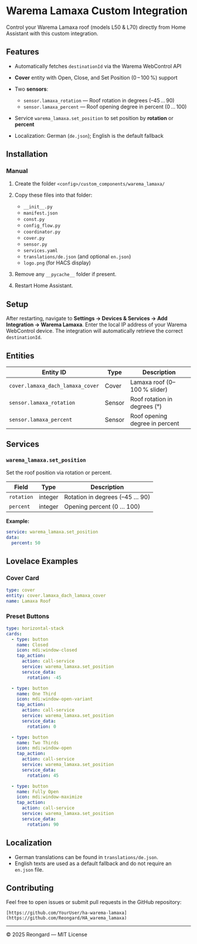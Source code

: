 # Warema Lamaxa Custom Integration



Control your Warema Lamaxa roof (models L50 & L70) directly from Home Assistant with this custom integration.

## Features

* Automatically fetches `destinationId` via the Warema WebControl API
* **Cover** entity with Open, Close, and Set Position (0 – 100 %) support
* Two **sensors**:

  * `sensor.lamaxa_rotation` — Roof rotation in degrees (–45 … 90)
  * `sensor.lamaxa_percent` — Roof opening degree in percent (0 … 100)
* Service `warema_lamaxa.set_position` to set position by **rotation** or **percent**
* Localization: German (`de.json`); English is the default fallback

## Installation


### Manual

1. Create the folder `<config>/custom_components/warema_lamaxa/`
2. Copy these files into that folder:

   * `__init__.py`
   * `manifest.json`
   * `const.py`
   * `config_flow.py`
   * `coordinator.py`
   * `cover.py`
   * `sensor.py`
   * `services.yaml`
   * `translations/de.json` (and optional `en.json`)
   * `logo.png` (for HACS display)
3. Remove any `__pycache__` folder if present.
4. Restart Home Assistant.

## Setup

After restarting, navigate to **Settings → Devices & Services → Add Integration → Warema Lamaxa**. Enter the local IP address of your Warema WebControl device. The integration will automatically retrieve the correct `destinationId`.

## Entities

| Entity ID                        | Type   | Description                    |
| -------------------------------- | ------ | ------------------------------ |
| `cover.lamaxa_dach_lamaxa_cover` | Cover  | Lamaxa roof (0–100 % slider)   |
| `sensor.lamaxa_rotation`         | Sensor | Roof rotation in degrees (°)   |
| `sensor.lamaxa_percent`          | Sensor | Roof opening degree in percent |

## Services

### `warema_lamaxa.set_position`

Set the roof position via rotation or percent.

| Field      | Type    | Description                    |
| ---------- | ------- | ------------------------------ |
| `rotation` | integer | Rotation in degrees (–45 … 90) |
| `percent`  | integer | Opening percent (0 … 100)      |

**Example:**

```yaml
service: warema_lamaxa.set_position
data:
  percent: 50
```

## Lovelace Examples

### Cover Card

```yaml
type: cover
entity: cover.lamaxa_dach_lamaxa_cover
name: Lamaxa Roof
```

### Preset Buttons

```yaml
type: horizontal-stack
cards:
  - type: button
    name: Closed
    icon: mdi:window-closed
    tap_action:
      action: call-service
      service: warema_lamaxa.set_position
      service_data:
        rotation: -45

  - type: button
    name: One Third
    icon: mdi:window-open-variant
    tap_action:
      action: call-service
      service: warema_lamaxa.set_position
      service_data:
        rotation: 0

  - type: button
    name: Two Thirds
    icon: mdi:window-open
    tap_action:
      action: call-service
      service: warema_lamaxa.set_position
      service_data:
        rotation: 45

  - type: button
    name: Fully Open
    icon: mdi:window-maximize
    tap_action:
      action: call-service
      service: warema_lamaxa.set_position
      service_data:
        rotation: 90
```

## Localization

* German translations can be found in `translations/de.json`.
* English texts are used as a default fallback and do not require an `en.json` file.

## Contributing

Feel free to open issues or submit pull requests in the GitHub repository:

`[https://github.com/YourUser/ha-warema-lamaxa](https://github.com/Reongard/HA_warema_lamaxa)`

---

© 2025 Reongard — MIT License
